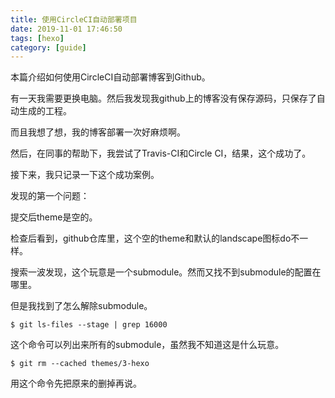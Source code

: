 ```yaml
---
title: 使用CircleCI自动部署项目
date: 2019-11-01 17:46:50
tags: [hexo]
category: [guide]
---
```


本篇介绍如何使用CircleCI自动部署博客到Github。

<!--more-->

有一天我需要更换电脑。然后我发现我github上的博客没有保存源码，只保存了自动生成的工程。

而且我想了想，我的博客部署一次好麻烦啊。

然后，在同事的帮助下，我尝试了Travis-CI和Circle CI，结果，这个成功了。

接下来，我只记录一下这个成功案例。



发现的第一个问题：

提交后theme是空的。

检查后看到，github仓库里，这个空的theme和默认的landscape图标do不一样。

搜索一波发现，这个玩意是一个submodule。然而又找不到submodule的配置在哪里。

但是我找到了怎么解除submodule。

```
$ git ls-files --stage | grep 16000
```

这个命令可以列出来所有的submodule，虽然我不知道这是什么玩意。

```
$ git rm --cached themes/3-hexo
```

用这个命令先把原来的删掉再说。


